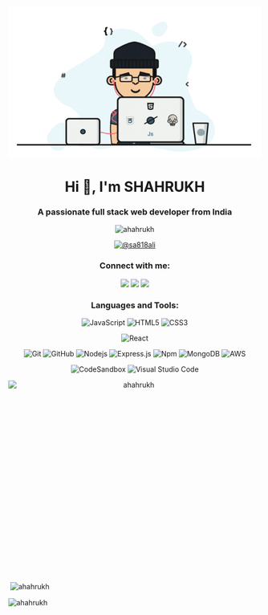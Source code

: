 <img lign="center" alt="coding" width="1000" height="300"  src="https://raw.githubusercontent.com/AlaeddineMessadi/AlaeddineMessadi/main/web-developer-chilling.gif">
<h1 align="center">Hi 👋, I'm SHAHRUKH</h1>
<h3 align="center">A passionate full stack web developer from India</h3>


<p align="center"> <img src="https://komarev.com/ghpvc/?username=ahahrukh&label=Profile%20views&color=0e75b6&style=flat" alt="ahahrukh" /> </p>

<p align="center"> <a href="https://twitter.com/@sa818ali" target="blank"><img src="https://img.shields.io/twitter/follow/@sa818ali?logo=twitter&style=for-the-badge" alt="@sa818ali" /></a> </p>



<h3 align="center" margin-top="30">Connect with me:</h3>
<div align="center">
  <a target=”_blank”  href="https://linkedin.com/in/shahrukh-8a3217193" ><img  src="https://img.shields.io/badge/LinkedIn-0077B5?style=for-the-badge&logo=linkedin&logoColor=white"/></a>
<a target=”_blank” href="https://mail.google.com/mail/u/0/#inbox?compose=new"><img src="https://img.shields.io/badge/rose.sa818@gmail.com-D14836?style=for-the-badge&logo=gmail&logoColor=white"/></a>
  <a target=”_blank” href="https://latest-shahrukh-portfolio-fsd.netlify.app/"><img src="https://img.shields.io/badge/Portfolio-D14836?style=for-the-badge&logo=web&logoColor=white"/></a>
  </div>
<!-- <p align="center">
<a href="https://codepen.io/@shahrukh-ali" target="blank"><img align="center" src="https://raw.githubusercontent.com/rahuldkjain/github-profile-readme-generator/master/src/images/icons/Social/codepen.svg" alt="@shahrukh-ali" height="30" width="40" /></a>
<a href="https://twitter.com/@sa818ali" target="blank"><img align="center" src="https://raw.githubusercontent.com/rahuldkjain/github-profile-readme-generator/master/src/images/icons/Social/twitter.svg" alt="@sa818ali" height="30" width="40" /></a>
<a href="https://linkedin.com/in/shahrukh ali" target="blank"><img align="center" src="https://raw.githubusercontent.com/rahuldkjain/github-profile-readme-generator/master/src/images/icons/Social/linked-in-alt.svg" alt="shahrukh ali" height="30" width="40" /></a>
<a href="https://fb.com/shahrukh ali" target="blank"><img align="center" src="https://raw.githubusercontent.com/rahuldkjain/github-profile-readme-generator/master/src/images/icons/Social/facebook.svg" alt="shahrukh ali" height="30" width="40" /></a>
<a href="https://www.youtube.com/c/education and technologie" target="blank"><img align="center" src="https://raw.githubusercontent.com/rahuldkjain/github-profile-readme-generator/master/src/images/icons/Social/youtube.svg" alt="education and technologie" height="30" width="40" /></a>
</p> -->


<h3 align="center">Languages and Tools:</h3>

<div align="center">

![JavaScript](https://img.shields.io/badge/-JavaScript-%23F7DF1C?style=for-the-badge&logo=javascript&logoColor=000000&labelColor=%23F7DF1C&color=%23FFCE5A)
![HTML5](https://img.shields.io/badge/-HTML5-%23E44D27?style=for-the-badge&logo=html5&logoColor=ffffff)
![CSS3](https://img.shields.io/badge/css3-%231572B6.svg?style=for-the-badge&logo=css3&logoColor=white)

![React](https://img.shields.io/badge/-React-61DAFB?style=for-the-badge&logo=react&logoColor=ffffff)
 </div>

<div align="center">
 
![Git](https://img.shields.io/badge/-Git-%23F05032?style=for-the-badge&logo=git&logoColor=%23ffffff)
![GitHub](https://img.shields.io/badge/-GitHub-181717?style=for-the-badge&logo=github)
![Nodejs](https://img.shields.io/badge/-Nodejs-339933?style=for-the-badge&logo=Node.js&logoColor=ffffff)
![Express.js](https://img.shields.io/badge/express.js-%23404d59.svg?style=for-the-badge&logo=express&logoColor=%2361DAFB)
![Npm](https://img.shields.io/badge/-npm-CB3837?style=for-the-badge&logo=npm)
![MongoDB](https://img.shields.io/badge/MongoDB-4EA94B?style=for-the-badge&logo=mongodb&logoColor=white)
![AWS](https://img.shields.io/badge/AWS-%23FF9900.svg?style=for-the-badge&logo=amazon-aws&logoColor=white)
 </div>
 
 <div align="center">
 

![CodeSandbox](https://img.shields.io/badge/Codesandbox-040404?style=for-the-badge&logo=codesandbox&logoColor=DBDBDB)
![Visual Studio Code](https://img.shields.io/badge/Visual%20Studio%20Code-0078d7.svg?style=for-the-badge&logo=visual-studio-code&logoColor=white)
 <br>

 </div>

<div align="center" >
  <p><img align="left" width="1000" height="400" src="https://github-readme-stats.vercel.app/api/top-langs?username=ahahrukh&show_icons=true&locale=en&layout=compact" alt="ahahrukh" /></p>
  </div>

<div><p>&nbsp;<img align="center" width="1001" height="400" src="https://github-readme-stats.vercel.app/api?username=ahahrukh&show_icons=true&locale=en" alt="ahahrukh" /></p></div>

<div><p><img align="center" src="https://github-readme-streak-stats.herokuapp.com/?user=ahahrukh&" alt="ahahrukh" width="1000" height="400" /></p></div>
